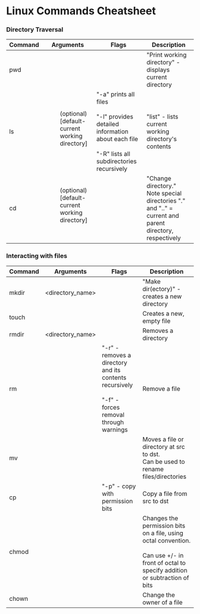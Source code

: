 # Linux Commands Cheatsheet


### Directory Traversal

| Command | Arguments                                                                   | Flags                                                                                                                            | Description                                                                                            |
|---------|-----------------------------------------------------------------------------|----------------------------------------------------------------------------------------------------------------------------------|--------------------------------------------------------------------------------------------------------|
| pwd     |                                                                             |                                                                                                                                  | "Print working directory" - displays current directory                                                 |
| ls      | <dir> (optional)<path to directory><br>[default- current working directory] | "-a" prints all files<br><br>"-l" provides detailed information about each file<br><br>"-R" lists all subdirectories recursively | "list" - lists current working directory's contents                                                    |
| cd      | <dir> (optional)<path to directory><br>[default- current working directory] |                                                                                                                                  | "Change directory." Note special directories "." and ".." = current and parent directory, respectively |


### Interacting with files

| Command | Arguments        | Flags                                                                                                 | Description                                                                                                                                    |
|---------|------------------|-------------------------------------------------------------------------------------------------------|------------------------------------------------------------------------------------------------------------------------------------------------|
| mkdir   | <directory_name> |                                                                                                       | "Make dir(ectory)" - creates a new directory                                                                                                   |
| touch   | <filename>       |                                                                                                       | Creates a new, empty file                                                                                                                      |
| rmdir   | <directory_name> |                                                                                                       | Removes a directory                                                                                                                            |
| rm      | <filename>       | "-r" - removes a directory and its contents recursively<br><br>"-f" - forces removal through warnings | Remove a file                                                                                                                                  |
| mv      | <src> <dst>      |                                                                                                       | Moves a file or directory at src to dst.<br>Can be used to rename files/directories                                                            |
| cp      | <src> <dst>      | "-p" - copy with permission bits                                                                      | Copy a file from src to dst                                                                                                                    |
| chmod   | <mode> <file>    |                                                                                                       | Changes the permission bits on a file, using octal convention.<br><br>Can use +/- in front of octal to specify addition or subtraction of bits |
| chown   | <user> <file>    |                                                                                                       | Change the owner of a file                                                                                                                     |